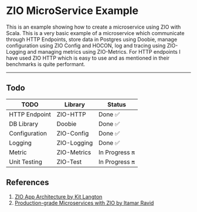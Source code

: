 # ZIO MicroService Example

This is an example showing how to create a microservice using ZIO with Scala. This is a very basic example of a microservice which communicate through HTTP Endpoints, store data in Postgres using Doobie, manage configuration using ZIO Config and HOCON, log and tracing using ZIO-Logging and managing metrics using ZIO-Metrics. For HTTP endpoints I have used ZIO HTTP which is easy to use and as mentioned in their benchmarks is quite performant.

---
## Todo

|TODO | Library | Status |
|-----|---------|--------|
|HTTP Endpoint | ZIO-HTTP | Done ✅|
|DB Library| Doobie | Done ✅|
|Configuration | ZIO-Config | Done ✅|
|Logging  | ZIO-Logging | Done ✅|
|Metric  | ZIO-Metrics | In Progress 🔛|
|Unit Testing| ZIO-Test| In Progress 🔛|

## References

1.  [ZIO App Architecture by Kit Langton](https://www.youtube.com/watch?v=yXcqjQ7Kcwk)
2. [Production-grade Microservices with ZIO by Itamar Ravid](https://www.youtube.com/watch?v=oMJ1RMdR7wg)
